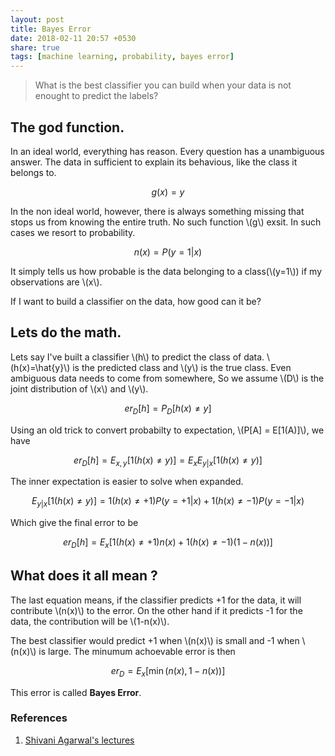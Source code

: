 ```yaml
---
layout: post
title: Bayes Error
date: 2018-02-11 20:57 +0530
share: true
tags: [machine learning, probability, bayes error]
---
```



> What is the best classifier you can build when your data is not enought to predict the labels?


## The god function. 

In an ideal world, everything has reason. Every question has a unambiguous answer. The data in sufficient to explain its behavious, like the class it belongs to.

$$ g(x) = y $$

In the non ideal world, however, there is always something missing that stops us from knowing the entire truth. No such function \\(g\\) exsit. In such cases we resort to probability.

$$n(x) = P(y=1|x)$$

It simply tells us how probable is the data belonging to a class(\\(y=1\\)) if my observations are \\(x\\).

If I want to build a classifier on the data, how good can it be?

## Lets do the math.

Lets say I've built a classifier \\(h\\) to predict the class of data. \\(h(x)=\hat{y}\\) is the predicted class and \\(y\\) is the true class. Even ambiguous data needs to come from somewhere, So we assume \\(D\\) is the joint distribution of \\(x\\) and \\(y\\).

$$er_D[h] = P_D[h(x) \neq y]$$

Using an old  trick to convert probabilty to expectation, \\(P[A] = E[1(A)]\\),  we have

$$er_D[h] = E_{x,y}[1(h(x)\neq y)] = E_x E_{y|x}[1(h(x)\neq y)]$$

The inner expectation is easier to solve when expanded.

$$E_{y|x}[1(h(x)\neq y)] = 1(h(x)\neq +1) P(y=+1|x) + 1(h(x)\neq -1)P(y=-1|x)$$

Which give the final error to be

$$er_D[h] = E_x[1(h(x)\neq +1) n(x) + 1(h(x)\neq -1)(1-n(x))]$$

## What does it all mean ?

The last equation means, if the classifier predicts +1 for the data, it will contribute \\(n(x)\\) to the error. On the other hand if it predicts -1 for the data, the contribution will be \\(1-n(x)\\). 

The best classifier would predict +1 when \\(n(x)\\) is small and -1 when \\(n(x)\\) is large. The minumum achoevable error is then 

$$er_D = E_x [\min(n(x),1-n(x))]$$

This error is called **Bayes Error**.


### References

1. [Shivani Agarwal's lectures](http://drona.csa.iisc.ernet.in/~e0270/Jan-2015/)
